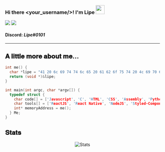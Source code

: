 ### Hi there <your_username/>! I'm Lipe <img src="https://github.com/TheDudeThatCode/TheDudeThatCode/blob/master/Assets/Hi.gif" width="29px">
<p>
  <img src="https://img.shields.io/badge/Offensive%20Security-141321?style=flat-square&logo=Red-Hat"/>
  <img src="https://img.shields.io/badge/Programmer-141321?style=flat-square&logo=hack-the-box"/>
</p>

<h4>
Discord: <em>Lipe#0101</em>
</h4>

-------

<h2>𝐀 𝐥𝐢𝐭𝐭𝐥𝐞 𝐦𝐨𝐫𝐞 𝐚𝐛𝐨𝐮𝐭 𝐦𝐞...</h2>

```c
int me() {
  char *lipe = "41 20 6c 69 74 74 6c 65 20 61 62 6f 75 74 20 4c 69 70 65";
  return (void *)&lipe;
}

int main(int argc, char *argv[]) {
  typedef struct {
    char code[] = ['Javascript', 'C', 'HTML', 'CSS', 'Assembly', 'Python', 'Java', 'C Sharp', 'C++', 'Typescript'];
    char tools[] = ['ReactJS', 'React Native', 'NodeJS', 'Styled-Components', 'Docker', 'Socket.io'];
    int* memoryAddress = me();
  } Me;
}
```

<h2>𝐒𝐭𝐚𝐭𝐬</h2>

<p align="center">
<img src="https://github-readme-stats.vercel.app/api?username=Lipe0101&show_icons=true&theme=shades-of-purple&bg_color=1C00ff00&hide_border=true" alt="Stats"/>
</p>
<br />
